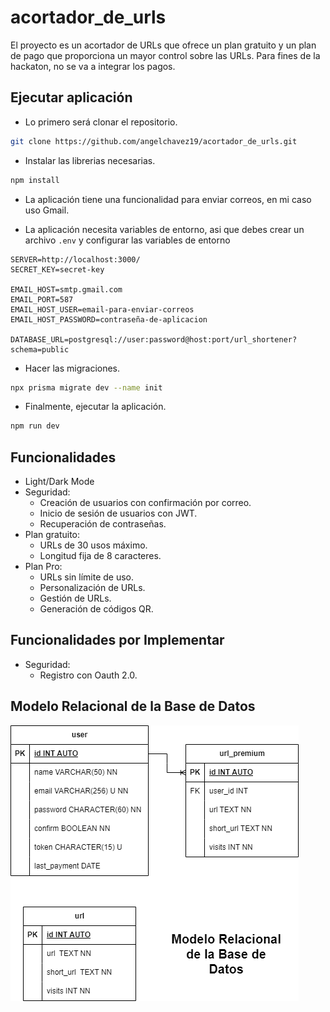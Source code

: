 # acortador_de_urls

El proyecto es un acortador de URLs que ofrece un plan gratuito y un plan de pago que proporciona un mayor control sobre las URLs. Para fines de la hackaton, no se va a integrar los pagos.

## Ejecutar aplicación

- Lo primero será clonar el repositorio.

```bash
git clone https://github.com/angelchavez19/acortador_de_urls.git
```

- Instalar las librerias necesarias.

```bash
npm install
```

- La aplicación tiene una funcionalidad para enviar correos, en mi caso uso Gmail.

- La aplicación necesita variables de entorno, asi que debes crear un archivo `.env` y configurar las variables de entorno

```
SERVER=http://localhost:3000/
SECRET_KEY=secret-key

EMAIL_HOST=smtp.gmail.com
EMAIL_PORT=587
EMAIL_HOST_USER=email-para-enviar-correos
EMAIL_HOST_PASSWORD=contraseña-de-aplicacion

DATABASE_URL=postgresql://user:password@host:port/url_shortener?schema=public
```

- Hacer las migraciones.

```bash
npx prisma migrate dev --name init
```

- Finalmente, ejecutar la aplicación.

```bash
npm run dev
```

## Funcionalidades

- Light/Dark Mode
- Seguridad:
  - Creación de usuarios con confirmación por correo.
  - Inicio de sesión de usuarios con JWT.
  - Recuperación de contraseñas.
- Plan gratuito:
  - URLs de 30 usos máximo.
  - Longitud fija de 8 caracteres.
- Plan Pro:
  - URLs sin límite de uso.
  - Personalización de URLs.
  - Gestión de URLs.
  - Generación de códigos QR.

## Funcionalidades por Implementar

- Seguridad:
  - Registro con Oauth 2.0.

## Modelo Relacional de la Base de Datos

![Modelo Relacional de la Base de Datos](./docs/acortador-urls-bd.png)
